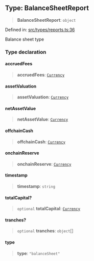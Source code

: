 
## Type: BalanceSheetReport

> **BalanceSheetReport**: `object`

Defined in: [src/types/reports.ts:36](https://github.com/centrifuge/sdk/blob/ae12cdce6833f297c221dbc7667d8a8a900a03f0/src/types/reports.ts#L36)

Balance sheet type

### Type declaration

#### accruedFees

> **accruedFees**: [`Currency`](#class-currency)

#### assetValuation

> **assetValuation**: [`Currency`](#class-currency)

#### netAssetValue

> **netAssetValue**: [`Currency`](#class-currency)

#### offchainCash

> **offchainCash**: [`Currency`](#class-currency)

#### onchainReserve

> **onchainReserve**: [`Currency`](#class-currency)

#### timestamp

> **timestamp**: `string`

#### totalCapital?

> `optional` **totalCapital**: [`Currency`](#class-currency)

#### tranches?

> `optional` **tranches**: `object`[]

#### type

> **type**: `"balanceSheet"`
